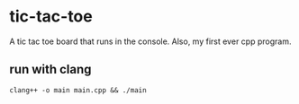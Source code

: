 # tic-tac-toe
A tic tac toe board that runs in the console. Also, my first ever cpp program.

## run with clang
```
clang++ -o main main.cpp && ./main
```
